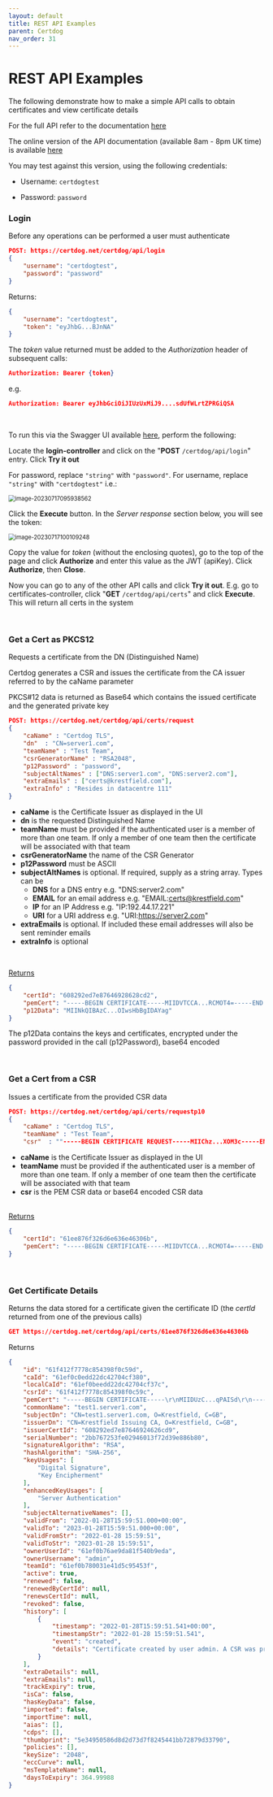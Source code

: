 ```yaml
---
layout: default
title: REST API Examples
parent: Certdog
nav_order: 31
---
```




# REST API Examples

The following demonstrate how to make a simple API calls to obtain certificates and view certificate details  

For the full API refer to the documentation [here](rest_api_overview.html)



The online version of the API documentation (available 8am - 8pm UK time) is available [here](https://certdog.net/certdog/api/swagger-ui/index.html)

You may test against this version, using the following credentials:

* Username: ``certdogtest``

* Password: ``password``



### Login

Before any operations can be performed a user must authenticate

```json
POST: https://certdog.net/certdog/api/login
{
    "username": "certdogtest",
    "password": "password"
}
```

Returns:

```json
{
    "username": "certdogtest",
    "token": "eyJhbG...BJnNA"
}
```

The *token* value returned must be added to the *Authorization* header of subsequent calls:

```json
Authorization: Bearer {token}
```

e.g.

```json
Authorization: Bearer eyJhbGciOiJIUzUxMiJ9....sdUfWLrtZPRGiQSA
```

<br>

To run this via the Swagger UI available [here](https://certdog.net/certdog/api/swagger-ui/index.html), perform the following:

Locate the **login-controller** and click on the "**POST** ``/certdog/api/login``" entry. Click **Try it out**

For password, replace ``"string"`` with ``"password"``. For username, replace ``"string"`` with ``"certdogtest"`` i.e.:

<img src="./images/image-20230717095938562-1689584386402-1.png" alt="image-20230717095938562" style="zoom: 80%;" />

Click the **Execute** button. In the *Server response* section below, you will see the token:

<img src="./images/image-20230717100109248.png" alt="image-20230717100109248" style="zoom: 80%;" />

Copy the value for *token* (without the enclosing quotes), go to the top of the page and click **Authorize** and enter this value as the JWT (apiKey). Click **Authorize**, then **Close**.

Now you can go to any of the other API calls and click **Try it out**. E.g. go to certificates-controller, click "**GET** ``/certdog/api/certs``" and click **Execute**. This will return all certs in the system

<br>

### Get a Cert as PKCS12

Requests a certificate from the DN (Distinguished Name)  

Certdog generates a CSR and issues the certificate from the CA issuer referred to by the caName parameter

PKCS#12 data is returned as Base64 which contains the issued certificate and the generated private key

```json
POST: https://certdog.net/certdog/api/certs/request
{
    "caName" : "Certdog TLS",
    "dn"  : "CN=server1.com",
    "teamName" : "Test Team",
    "csrGeneratorName" : "RSA2048",
    "p12Password" : "password",
    "subjectAltNames" : ["DNS:server1.com", "DNS:server2.com"],
    "extraEmails" : ["certs@krestfield.com"],
    "extraInfo" : "Resides in datacentre 111"
}
```

* **caName** is the Certificate Issuer as displayed in the UI
* **dn** is the requested Distinguished Name
* **teamName** must be provided if the authenticated user is a member of more than one team. If only a member of one team then the certificate will be associated with that team
* **csrGeneratorName** the name of the CSR Generator
* **p12Password** must be ASCII
* **subjectAltNames** is optional. If required, supply as a string array. Types can be 
  * **DNS** for a DNS entry e.g. "DNS:server2.com"
  * **EMAIL** for an email address e.g. "EMAIL:certs@krestfield.com"
  * **IP** for an IP Address e.g. "IP:192.44.17.221"
  * **URI** for a URI address e.g. "URI:https://server2.com"
* **extraEmails** is optional. If included these email addresses will also be sent reminder emails
* **extraInfo** is optional

<br>

<u>Returns</u>

```json
{
    "certId": "608292ed7e87646928628cd2",
    "pemCert": "-----BEGIN CERTIFICATE-----MIIDVTCCA...RCMOT4=-----END CERTIFICATE-----\r\n",
    "p12Data": "MIINkQIBAzC...OIwsHbBgIDAYag"
}
```

The p12Data contains the keys and certificates, encrypted under the password provided in the call (p12Password), base64 encoded

<br>

### Get a Cert from a CSR

Issues a certificate from the provided CSR data

```json
POST: https://certdog.net/certdog/api/certs/requestp10
{
    "caName" : "Certdog TLS",
    "teamName" : "Test Team",
    "csr"  : ""-----BEGIN CERTIFICATE REQUEST-----MIIChz...XOM3c-----END CERTIFICATE REQUEST-----",
```

* **caName** is the Certificate Issuer as displayed in the UI
* **teamName** must be provided if the authenticated user is a member of more than one team. If only a member of one team then the certificate will be associated with that team
* **csr** is the PEM CSR data or base64 encoded CSR data
<br>
<u>Returns</u>

```json
{
    "certId": "61ee876f326d6e636e46306b",
    "pemCert": "-----BEGIN CERTIFICATE-----MIIDVTCCA...RCMOT4=-----END CERTIFICATE-----\r\n"
}
```

<br>

### Get Certificate Details

Returns the data stored for a certificate given the certificate ID (the *certId* returned from one of the previous calls)

```json
GET https://certdog.net/certdog/api/certs/61ee876f326d6e636e46306b
```

Returns

```json
{
    "id": "61f412f7778c854398f0c59d",
    "caId": "61ef0c0edd22dc42704cf380",
    "localCaId": "61ef0beedd22dc42704cf37c",
    "csrId": "61f412f7778c854398f0c59c",
    "pemCert": "-----BEGIN CERTIFICATE-----\r\nMIIDUzC...qPAISd\r\n-----END CERTIFICATE-----\r\n",
    "commonName": "test1.server1.com",
    "subjectDn": "CN=test1.server1.com, O=Krestfield, C=GB",
    "issuerDn": "CN=Krestfield Issuing CA, O=Krestfield, C=GB",
    "issuerCertId": "608292ed7e87646924626cd9",
    "serialNumber": "2bb767253fe02946013f72d39e886b80",
    "signatureAlgorithm": "RSA",
    "hashAlgorithm": "SHA-256",
    "keyUsages": [
        "Digital Signature",
        "Key Encipherment"
    ],
    "enhancedKeyUsages": [
        "Server Authentication"
    ],
    "subjectAlternativeNames": [],
    "validFrom": "2022-01-28T15:59:51.000+00:00",
    "validTo": "2023-01-28T15:59:51.000+00:00",
    "validFromStr": "2022-01-28 15:59:51",
    "validToStr": "2023-01-28 15:59:51",
    "ownerUserId": "61ef0b76ae9da81f540b9eda",
    "ownerUsername": "admin",
    "teamId": "61ef0b780031e41d5c95453f",
    "active": true,
    "renewed": false,
    "renewedByCertId": null,
    "renewsCertId": null,
    "revoked": false,
    "history": [
        {
            "timestamp": "2022-01-28T15:59:51.541+00:00",
            "timestampStr": "2022-01-28 15:59:51.541",
            "event": "created",
            "details": "Certificate created by user admin. A CSR was provided"
        }
    ],
    "extraDetails": null,
    "extraEmails": null,
    "trackExpiry": true,
    "isCa": false,
    "hasKeyData": false,
    "imported": false,
    "importTime": null,
    "aias": [],
    "cdps": [],
    "thumbprint": "5e34950586d8d2d73d7f8245441bb72879d33790",
    "policies": [],
    "keySize": "2048",
    "eccCurve": null,
    "msTemplateName": null,
    "daysToExpiry": 364.99988
}
```

